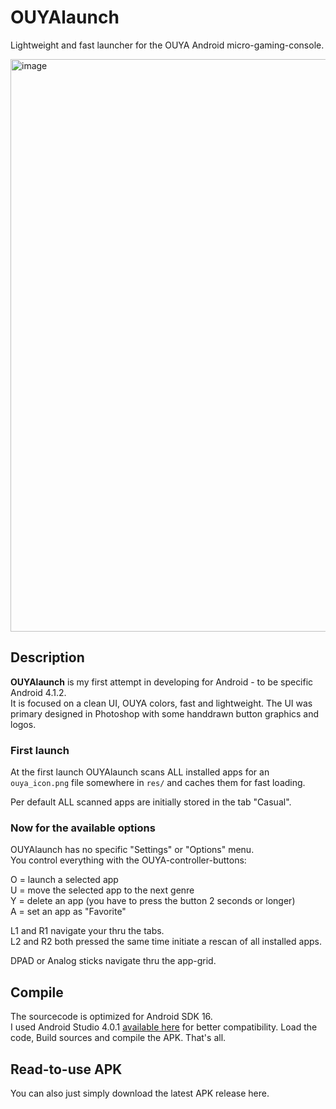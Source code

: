 # OUYAlaunch
Lightweight and fast launcher for the OUYA Android micro-gaming-console.

<img width="1633" height="916" alt="image" src="https://github.com/user-attachments/assets/436c695c-9648-4ca2-bdb6-d693da24cf1f" />

## Description

**OUYAlaunch** is my first attempt in developing for Android - to be specific Android 4.1.2.<br/>
It is focused on a clean UI, OUYA colors, fast and lightweight.
The UI was primary designed in Photoshop with some handdrawn button graphics and logos.

### First launch

At the first launch OUYAlaunch scans ALL installed apps for an ``ouya_icon.png`` file somewhere in ``res/`` and caches them for fast loading.

Per default ALL scanned apps are initially stored in the tab "Casual".

### Now for the available options
OUYAlaunch has no specific "Settings" or "Options" menu.<br/>
You control everything with the OUYA-controller-buttons:

O = launch a selected app<br/>
U = move the selected app to the next genre<br/>
Y = delete an app (you have to press the button 2 seconds or longer)<br/>
A = set an app as "Favorite"

L1 and R1 navigate your thru the tabs.<br/>
L2 and R2 both pressed the same time initiate a rescan of all installed apps.

DPAD or Analog sticks navigate thru the app-grid.

## Compile

The sourcecode is optimized for Android SDK 16.<br/>
I used Android Studio 4.0.1 [available here](https://developer.android.com/studio/archive) for better compatibility.
Load the code, Build sources and compile the APK.
That's all.

## Read-to-use APK

You can also just simply download the latest APK release here.
